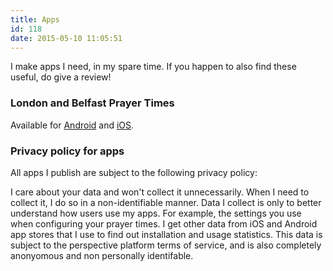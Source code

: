 ```yaml
---
title: Apps
id: 118
date: 2015-05-10 11:05:51
---
```


I make apps I need, in my spare time. If you happen to also find these useful, do give a review!

### London and Belfast Prayer Times

Available for [Android](https://goo.gl/Kap6Sa) and [iOS](https://itunes.apple.com/us/app/london-prayer-times/id993461657).

### Privacy policy for apps

All apps I publish are subject to the following privacy policy:

I care about your data and won't collect it unnecessarily. When I need to collect it, I do so in a non-identifiable manner.
Data I collect is only to better understand how users use my apps. For example, the settings you use when configuring your prayer times. I get other data from iOS and Android app stores that I use to find out installation and usage statistics. This data is subject to the perspective platform terms of service, and is also completely anonyomous and non personally identifable.
